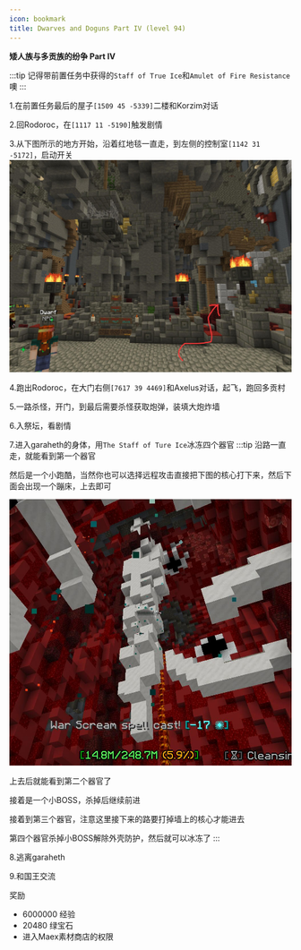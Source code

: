 ```yaml
---
icon: bookmark
title: Dwarves and Doguns Part IV (level 94)
---
```



**矮人族与多贡族的纷争 Part IV**

:::tip
记得带前置任务中获得的`Staff of True Ice`和`Amulet of Fire Resistance`噢
:::

1.在前置任务最后的屋子`[1509 45 -5339]`二楼和Korzim对话

2.回Rodoroc，在`[1117 11 -5190]`触发剧情

3.从下图所示的地方开始，沿着红地毯一直走，到左侧的控制室`[1142 31 -5172]`，启动开关
![](/assets/img/lvl94-2.jpg)

4.跑出Rodoroc，在大门右侧`[7617 39 4469]`和Axelus对话，起飞，跑回多贡村

5.一路杀怪，开门，到最后需要杀怪获取炮弹，装填大炮炸墙

6.入祭坛，看剧情

7.进入garaheth的身体，用`The Staff of Ture Ice`冰冻四个器官
:::tip
沿路一直走，就能看到第一个器官

然后是一个小跑酷，当然你也可以选择远程攻击直接把下图的核心打下来，然后下面会出现一个蹦床，上去即可

![](/assets/img/lvl94-3.jpg)

上去后就能看到第二个器官了

接着是一个小BOSS，杀掉后继续前进

接着到第三个器官，注意这里接下来的路要打掉墙上的核心才能进去

第四个器官杀掉小BOSS解除外壳防护，然后就可以冰冻了
:::

8.逃离garaheth

9.和国王交流

奖励
+ 6000000 经验
+ 20480 绿宝石
+ 进入Maex素材商店的权限